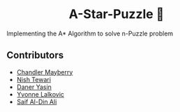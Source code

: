 <h1 align="center">A-Star-Puzzle 🌟</h1>
Implementing the A* Algorithm to solve n-Puzzle problem 

## Contributors

- [Chandler Mayberry](https://github.com/mainmanchandler)<br/>
- [Nish Tewari](https://github.com/NishTewari)<br/>
- [Daner Yasin](https://github.com/danerkestey)<br/>
- [Yvonne Lalkovic](https://github.com/lalkovicy)<br/>
- [Saif Al-Din Ali](https://github.com/saifaldin14)<br/>
